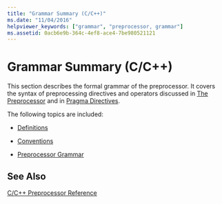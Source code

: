 ```yaml
---
title: "Grammar Summary (C/C++)"
ms.date: "11/04/2016"
helpviewer_keywords: ["grammar", "preprocessor, grammar"]
ms.assetid: 0acb6e9b-364c-4ef8-ace4-7be980521121
---
```

# Grammar Summary (C/C++)
This section describes the formal grammar of the preprocessor. It covers the syntax of preprocessing directives and operators discussed in [The Preprocessor](../preprocessor/preprocessor.md) and in [Pragma Directives](../preprocessor/pragma-directives-and-the-pragma-keyword.md).

The following topics are included:

- [Definitions](../preprocessor/definitions-for-the-grammar-summary.md)

- [Conventions](../preprocessor/conventions.md)

- [Preprocessor Grammar](../preprocessor/preprocessor-grammar.md)

## See Also

[C/C++ Preprocessor Reference](../preprocessor/c-cpp-preprocessor-reference.md)